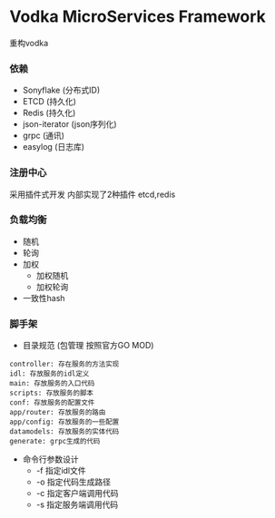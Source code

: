 # Vodka MicroServices Framework 
重构vodka

### 依赖
- Sonyflake  (分布式ID)
- ETCD (持久化)
- Redis (持久化)
- json-iterator (json序列化)
- grpc (通讯)
- easylog (日志库)


### 注册中心
采用插件式开发
内部实现了2种插件  etcd,redis

### 负载均衡
- 随机
- 轮询
- 加权
    - 加权随机
    - 加权轮询
- 一致性hash

### 脚手架
- 目录规范  (包管理 按照官方GO MOD)
```
controller: 存在服务的方法实现
idl: 存放服务的idl定义
main: 存放服务的入口代码
scripts: 存放服务的脚本
conf: 存放服务的配置文件
app/router: 存放服务的路由
app/config: 存放服务的一些配置
datamodels: 存放服务的实体代码
generate: grpc生成的代码
```
- 命令行参数设计
    - -f 指定idl文件
    - -o 指定代码生成路径
    - -c 指定客户端调用代码
    - -s 指定服务端调用代码
